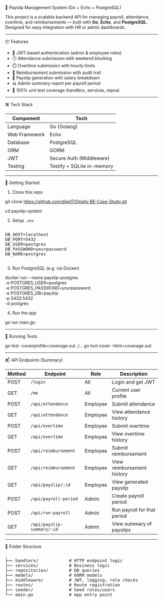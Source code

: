 🧾 Payslip Management System (Go + Echo + PostgreSQL)

This project is a scalable backend API for managing payroll, attendance, overtime, and reimbursements — built with **Go**, **Echo**, and **PostgreSQL**. Designed for easy integration with HR or admin dashboards.

---

📦 Features

- 🔐 JWT-based authentication (admin & employee roles)
- 🕒 Attendance submission with weekend blocking
- ⏱️ Overtime submission with hourly limits
- 💸 Reimbursement submission with audit trail
- 📄 Payslip generation with salary breakdown
- 📊 Admin summary report per payroll period
- 🧪 100% unit test coverage (handlers, services, repos)

---

🛠️ Tech Stack

| Component        | Tech                         |
|------------------|------------------------------|
| Language         | Go (Golang)                  |
| Web Framework    | Echo                         |
| Database         | PostgreSQL                   |
| ORM              | GORM                         |
| JWT              | Secure Auth (Middleware)     |
| Testing          | Testify + SQLite in-memory   |

---

🚀 Getting Started

1. Clone this repo

git clone https://github.com/dije07/Dealls-BE-Case-Study.git

cd payslip-system

2. Setup `.env`

<pre>
  
DB_HOST=localhost
DB_PORT=5432
DB_USER=postgres
DB_PASSWORD=yourpassword
DB_NAME=postgres
  
</pre>

3. Run PostgreSQL (e.g. via Docker)

docker run --name payslip-postgres \
  -e POSTGRES_USER=postgres \
  -e POSTGRES_PASSWORD=yourpassword \
  -e POSTGRES_DB=payslip \
  -p 5432:5432 \
  -d postgres

4. Run the app

go run main.go

---

🧪 Running Tests

go test -coverprofile=coverage.out ./...
go tool cover -html=coverage.out

---

📬 API Endpoints (Summary)

| Method | Endpoint                   | Role     | Description                 |
| ------ | -------------------------- | -------- | --------------------------- |
| POST   | `/login`                   | All      | Login and get JWT           |
| GET    | `/me`                      | All      | Current user profile        |
| POST   | `/api/attendance`          | Employee | Submit attendance           |
| GET    | `/api/attendance`          | Employee | View attendance history     |
| POST   | `/api/overtime`            | Employee | Submit overtime             |
| GET    | `/api/overtime`            | Employee | View overtime history       |
| POST   | `/api/reimbursement`       | Employee | Submit reimbursement        |
| GET    | `/api/reimbursement`       | Employee | View reimbursement history  |
| GET    | `/api/payslip/:id`         | Employee | View generated payslip      |
| POST   | `/api/payroll-period`      | Admin    | Create payroll period       |
| POST   | `/api/run-payroll`         | Admin    | Run payroll for that period |
| GET    | `/api/payslip-summary/:id` | Admin    | View summary of payslips    |

---

📂 Folder Structure

<pre>
.
├── handlers/            # HTTP endpoint logic
├── services/            # Business logic
├── repositories/        # DB queries
├── models/              # GORM models
├── middleware/          # JWT, logging, role checks
├── routes/              # Route registration
├── seeder/              # Seed roles/users
└── main.go              # App entry point
</pre>

